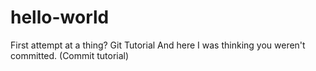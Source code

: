 # hello-world
First attempt at a thing? Git Tutorial
And here I was thinking you weren't committed. (Commit tutorial)
